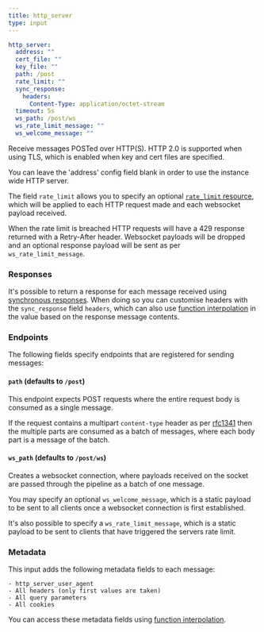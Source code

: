 ```yaml
---
title: http_server
type: input
---
```


```yaml
http_server:
  address: ""
  cert_file: ""
  key_file: ""
  path: /post
  rate_limit: ""
  sync_response:
    headers:
      Content-Type: application/octet-stream
  timeout: 5s
  ws_path: /post/ws
  ws_rate_limit_message: ""
  ws_welcome_message: ""
```

Receive messages POSTed over HTTP(S). HTTP 2.0 is supported when using TLS,
which is enabled when key and cert files are specified.

You can leave the 'address' config field blank in order to use the instance wide
HTTP server.

The field `rate_limit` allows you to specify an optional
[`rate_limit` resource](/docs/components/rate_limits/about), which will be
applied to each HTTP request made and each websocket payload received.

When the rate limit is breached HTTP requests will have a 429 response returned
with a Retry-After header. Websocket payloads will be dropped and an optional
response payload will be sent as per `ws_rate_limit_message`.

### Responses

It's possible to return a response for each message received using
[synchronous responses](/docs/guides/sync_responses). When doing so you can customise
headers with the `sync_response` field `headers`, which can also use
[function interpolation](/docs/configuration/interpolation#metadata) in the value based
on the response message contents.

### Endpoints

The following fields specify endpoints that are registered for sending messages:

#### `path` (defaults to `/post`)

This endpoint expects POST requests where the entire request body is consumed as
a single message.

If the request contains a multipart `content-type` header as per
[rfc1341](https://www.w3.org/Protocols/rfc1341/7_2_Multipart.html) then the
multiple parts are consumed as a batch of messages, where each body part is a
message of the batch.

#### `ws_path` (defaults to `/post/ws`)

Creates a websocket connection, where payloads received on the socket are passed
through the pipeline as a batch of one message.

You may specify an optional `ws_welcome_message`, which is a static
payload to be sent to all clients once a websocket connection is first
established.

It's also possible to specify a `ws_rate_limit_message`, which is a
static payload to be sent to clients that have triggered the servers rate limit.

### Metadata

This input adds the following metadata fields to each message:

``` text
- http_server_user_agent
- All headers (only first values are taken)
- All query parameters
- All cookies
```

You can access these metadata fields using
[function interpolation](/docs/configuration/interpolation#metadata).

